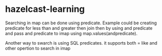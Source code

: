 # hazelcast-learning

Searching in map can be done using predicate. Example could be creating predicate for less than and greater then join then by using and predicate and pass and predicate to imap using map.values(andpredicate).

Another way to swarch is using SQL predicates. it supports both = like and other opertion to search in imap
